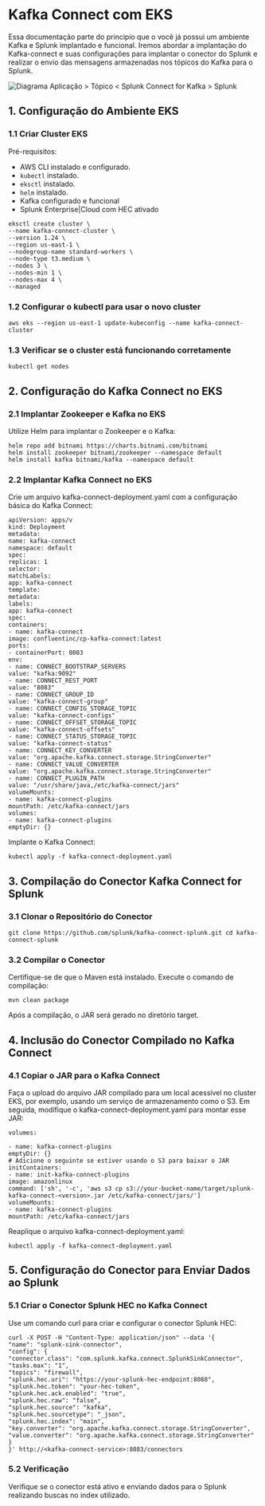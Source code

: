 
# Kafka Connect com EKS

Essa documentação parte do principio que o você já possui um ambiente Kafka e Splunk implantado e funcional. Iremos abordar a implantação do Kafka-connect e suas configurações para implantar o conector do Splunk e realizar o envio das mensagens armazenadas nos tópicos do Kafka para o Splunk.

![Diagrama](https://cdn.splunkbase.splunk.com/media/public/screenshots/66764b4c-473c-11e8-968a-026b1e18168c.png)
Aplicação > Tópico < Splunk Connect for Kafka > Splunk

## 1. Configuração do Ambiente EKS
### 1.1 Criar Cluster EKS

Pré-requisitos:
* AWS CLI instalado e configurado.
* `kubectl` instalado.
* `eksctl` instalado.
* `helm` instalado.
* Kafka configurado e funcional
* Splunk Enterprise|Cloud com HEC ativado
```
eksctl create cluster \
--name kafka-connect-cluster \
--version 1.24 \
--region us-east-1 \
--nodegroup-name standard-workers \
--node-type t3.medium \
--nodes 3 \
--nodes-min 1 \
--nodes-max 4 \
--managed
```
### 1.2 Configurar o kubectl para usar o novo cluster
```
aws eks --region us-east-1 update-kubeconfig --name kafka-connect-cluster
```
### 1.3 Verificar se o cluster está funcionando corretamente
```
kubectl get nodes
```
## 2. Configuração do Kafka Connect no EKS
### 2.1 Implantar Zookeeper e Kafka no EKS
Utilize Helm para implantar o Zookeeper e o Kafka:
```
helm repo add bitnami https://charts.bitnami.com/bitnami
helm install zookeeper bitnami/zookeeper --namespace default
helm install kafka bitnami/kafka --namespace default
```
### 2.2 Implantar Kafka Connect no EKS
Crie um arquivo kafka-connect-deployment.yaml com a configuração básica do Kafka Connect:
```
apiVersion: apps/v
kind: Deployment
metadata:
name: kafka-connect
namespace: default
spec:
replicas: 1
selector:
matchLabels:
app: kafka-connect
template:
metadata:
labels:
app: kafka-connect
spec:
containers:
- name: kafka-connect
image: confluentinc/cp-kafka-connect:latest
ports:
- containerPort: 8083
env:
- name: CONNECT_BOOTSTRAP_SERVERS
value: "kafka:9092"
- name: CONNECT_REST_PORT
value: "8083"
- name: CONNECT_GROUP_ID
value: "kafka-connect-group"
- name: CONNECT_CONFIG_STORAGE_TOPIC
value: "kafka-connect-configs"
- name: CONNECT_OFFSET_STORAGE_TOPIC
value: "kafka-connect-offsets"
- name: CONNECT_STATUS_STORAGE_TOPIC
value: "kafka-connect-status"
- name: CONNECT_KEY_CONVERTER
value: "org.apache.kafka.connect.storage.StringConverter"
- name: CONNECT_VALUE_CONVERTER
value: "org.apache.kafka.connect.storage.StringConverter"
- name: CONNECT_PLUGIN_PATH
value: "/usr/share/java,/etc/kafka-connect/jars"
volumeMounts:
- name: kafka-connect-plugins
mountPath: /etc/kafka-connect/jars
volumes:
- name: kafka-connect-plugins
emptyDir: {}
```
Implante o Kafka Connect:
```
kubectl apply -f kafka-connect-deployment.yaml
```
## 3. Compilação do Conector Kafka Connect for Splunk
### 3.1 Clonar o Repositório do Conector
```
git clone https://github.com/splunk/kafka-connect-splunk.git cd kafka-connect-splunk
```
### 3.2 Compilar o Conector
Certifique-se de que o Maven está instalado. Execute o comando de compilação:
```
mvn clean package
```
Após a compilação, o JAR será gerado no diretório target.

## 4. Inclusão do Conector Compilado no Kafka Connect
### 4.1 Copiar o JAR para o Kafka Connect
Faça o upload do arquivo JAR compilado para um local acessível no cluster EKS, por exemplo, usando um serviço de armazenamento como o S3.
Em seguida, modifique o kafka-connect-deployment.yaml para montar esse JAR:
```
volumes:

- name: kafka-connect-plugins
emptyDir: {}
# Adicione o seguinte se estiver usando o S3 para baixar o JAR
initContainers:
- name: init-kafka-connect-plugins
image: amazonlinux
command: ['sh', '-c', 'aws s3 cp s3://your-bucket-name/target/splunk-
kafka-connect-<version>.jar /etc/kafka-connect/jars/']
volumeMounts:
- name: kafka-connect-plugins
mountPath: /etc/kafka-connect/jars
```
Reaplique o arquivo kafka-connect-deployment.yaml:
```
kubectl apply -f kafka-connect-deployment.yaml
```
## 5. Configuração do Conector para Enviar Dados ao Splunk
### 5.1 Criar o Conector Splunk HEC no Kafka Connect
Use um comando curl para criar e configurar o conector Splunk HEC:
```
curl -X POST -H "Content-Type: application/json" --data '{
"name": "splunk-sink-connector",
"config": {
"connector.class": "com.splunk.kafka.connect.SplunkSinkConnector",
"tasks.max": "1",
"topics": "firewall",
"splunk.hec.uri": "https://your-splunk-hec-endpoint:8088",
"splunk.hec.token": "your-hec-token",
"splunk.hec.ack.enabled": "true",
"splunk.hec.raw": "false",
"splunk.hec.source": "kafka",
"splunk.hec.sourcetype": "_json",
"splunk.hec.index": "main",
"key.converter": "org.apache.kafka.connect.storage.StringConverter",
"value.converter": "org.apache.kafka.connect.storage.StringConverter"
}
}' http://<kafka-connect-service>:8083/connectors
```
### 5.2 Verificação
Verifique se o conector está ativo e enviando dados para o Splunk realizando buscas no index utilizado.


